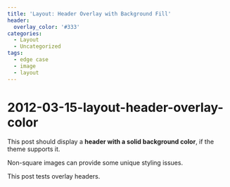 ```yaml
---
title: 'Layout: Header Overlay with Background Fill'
header:
  overlay_color: '#333'
categories:
  - Layout
  - Uncategorized
tags:
  - edge case
  - image
  - layout
---
```


# 2012-03-15-layout-header-overlay-color

This post should display a **header with a solid background color**, if the theme supports it.

Non-square images can provide some unique styling issues.

This post tests overlay headers.

